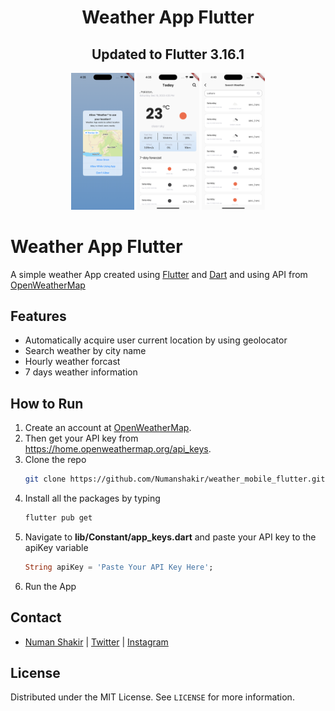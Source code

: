 <h1 align="center">Weather App Flutter</h1>
<h2 align="center">Updated to Flutter 3.16.1</h2>


<p align="center">
  <img src="https://github.com/Numanshakir/weather_mobile_flutter/blob/master/assets/images/Simulator%20Screenshot%20-%20iPhone%2015%20Pro%20Max%20-%202023-12-16%20at%2016.35.19.png?raw=true" width="20%" />
  <img src="https://github.com/Numanshakir/weather_mobile_flutter/blob/master/assets/images/Simulator%20Screenshot%20-%20iPhone%2015%20Pro%20Max%20-%202023-12-16%20at%2016.35.35.png?raw=true" width="20%" />
  <img src="https://github.com/Numanshakir/weather_mobile_flutter/blob/master/assets/images/Simulator%20Screenshot%20-%20iPhone%2015%20Pro%20Max%20-%202023-12-16%20at%2016.40.08.png?raw=true" width="20%" />
</p>

# Weather App Flutter

A simple weather App created using [Flutter](https://flutter.dev/) and [Dart](https://dart.dev/) and using API from [OpenWeatherMap](https://openweathermap.org/)

## Features
- Automatically acquire user current location by using geolocator
- Search weather by city name
- Hourly weather forcast 
- 7 days weather information 

## How to Run
1. Create an account at [OpenWeatherMap](https://openweathermap.org/).
2. Then get your API key from https://home.openweathermap.org/api_keys.
3. Clone the repo
   ```sh
   git clone https://github.com/Numanshakir/weather_mobile_flutter.git
   ```
4. Install all the packages by typing
   ```sh
   flutter pub get
   ```
5. Navigate to **lib/Constant/app_keys.dart** and paste your API key to the apiKey variable
   ```dart
   String apiKey = 'Paste Your API Key Here';
   ```
6. Run the App

## Contact
- [Numan Shakir](https://github.com/Numanshakir/) | [Twitter](https://twitter.com/Numan_Shakir248) | [Instagram](https://www.instagram.com/numan_shakir.248/)

## License
Distributed under the MIT License. See `LICENSE` for more information.
